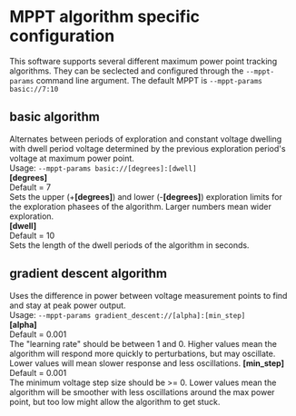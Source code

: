 # MPPT algorithm specific configuration
This software supports several different maximum power point tracking algorithms. They can be seclected and configured through the `--mppt-params` command line argument. The default MPPT is `--mppt-params basic://7:10`  
## basic algorithm
Alternates between periods of exploration and constant voltage dwelling with dwell period voltage determined by the previous exploration period's voltage at maximum power point.  
Usage: `--mppt-params basic://[degrees]:[dwell]`  
__[degrees]__  
Default = 7   
Sets the upper (+__[degrees]__) and lower (-__[degrees]__) exploration limits for the exploration phasees of the algorithm. Larger numbers mean wider exploration.  
__[dwell]__  
Default = 10  
Sets the length of the dwell periods of the algorithm in seconds.

## gradient descent algorithm
Uses the difference in power between voltage measurement points to find and stay at peak power output.  
Usage: `--mppt-params gradient_descent://[alpha]:[min_step]`  
__[alpha]__  
Default = 0.001  
The "learning rate" should be between 1 and 0. Higher values mean the algorithm will respond more quickly to perturbations, but may oscillate. Lower values will mean slower response and less oscillations.
__[min_step]__  
Default = 0.001  
The minimum voltage step size should be >= 0. Lower values mean the algorithm will be smoother with less oscillations around the max power point, but too low might allow the algorithm to get stuck.
